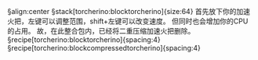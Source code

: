 §align:center
§stack[torcherino:blocktorcherino]{size:64}
首先放下你的加速火把，左键可以调整范围，shift+左键可以改变速度。
但同时也会增加你的CPU的占用。
故，在此整合包内，已经将二重压缩加速火把删除。
§recipe[torcherino:blocktorcherino]{spacing:4}
§recipe[torcherino:blockcompressedtorcherino]{spacing:4}